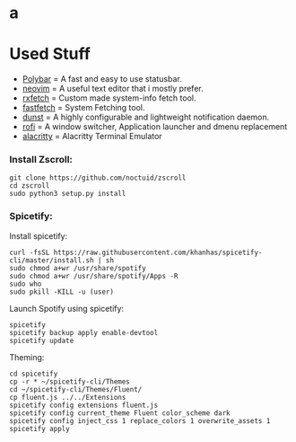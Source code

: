 # a

# Used Stuff
- [Polybar](https://github.com/polybar/polybar) = A fast and easy to use statusbar. 
- [neovim](https://www.neovim.io) = A useful text editor that i mostly prefer. 
- [rxfetch](https://github.com/Mangeshrex/rxfetch) = Custom made system-info fetch tool. 
- [fastfetch](https://github.com/fastfetch-cli/fastfetch) = System Fetching tool. 
- [dunst](https://github.com/dunst-project/dunst) = A highly configurable and lightweight notification daemon.
- [rofi](https://github.com/davatorium/rofi) = A window switcher, Application launcher and dmenu replacement
- [alacritty](https://github.com/alacritty/alacritty) = Alacritty Terminal Emulator 

### Install Zscroll:
    git clone https://github.com/noctuid/zscroll
    cd zscroll
    sudo python3 setup.py install
    
### Spicetify:

Install spicetify:

    curl -fsSL https://raw.githubusercontent.com/khanhas/spicetify-cli/master/install.sh | sh
    sudo chmod a+wr /usr/share/spotify
    sudo chmod a+wr /usr/share/spotify/Apps -R
    sudo who
    sudo pkill -KILL -u (user)

Launch Spotify using spicetify:

    spicetify
    spicetify backup apply enable-devtool
    spicetify update

Theming:

    cd spicetify
    cp -r * ~/spicetify-cli/Themes
    cd ~/spicetify-cli/Themes/Fluent/
    cp fluent.js ../../Extensions
    spicetify config extensions fluent.js
    spicetify config current_theme Fluent color_scheme dark
    spicetify config inject_css 1 replace_colors 1 overwrite_assets 1
    spicetify apply


